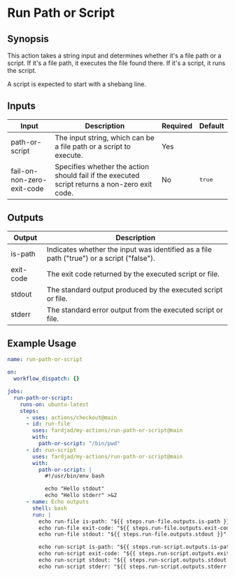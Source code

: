 # Run Path or Script

## Synopsis

This action takes a string input and determines whether it&#39;s a file path or a script. If it&#39;s a file path, it executes the file found there. If it&#39;s a script, it runs the script.

A script is expected to start with a shebang line.

## Inputs

| Input                      | Description                                                                                   | Required | Default         |
| -------------------------- | --------------------------------------------------------------------------------------------- | -------- | --------------- |
| path-or-script             | The input string, which can be a file path or a script to execute.                            | Yes      | <pre></pre>     |
| fail-on-non-zero-exit-code | Specifies whether the action should fail if the executed script returns a non-zero exit code. | No       | <pre>true</pre> |

## Outputs

| Output    | Description                                                                               |
| --------- | ----------------------------------------------------------------------------------------- |
| is-path   | Indicates whether the input was identified as a file path ("true") or a script ("false"). |
| exit-code | The exit code returned by the executed script or file.                                    |
| stdout    | The standard output produced by the executed script or file.                              |
| stderr    | The standard error output from the executed script or file.                               |

## Example Usage

```yaml
name: run-path-or-script

on:
  workflow_dispatch: {}

jobs:
  run-path-or-script:
    runs-on: ubuntu-latest
    steps:
      - uses: actions/checkout@main
      - id: run-file
        uses: fardjad/my-actions/run-path-or-script@main
        with:
          path-or-script: "/bin/pwd"
      - id: run-script
        uses: fardjad/my-actions/run-path-or-script@main
        with:
          path-or-script: |
            #!/usr/bin/env bash

            echo "Hello stdout"
            echo "Hello stderr" >&2
      - name: Echo outputs
        shell: bash
        run: |
          echo run-file is-path: "${{ steps.run-file.outputs.is-path }}" # true
          echo run-file exit-code: "${{ steps.run-file.outputs.exit-code }}" # 0
          echo run-file stdout: "${{ steps.run-file.outputs.stdout }}" # output of /bin/pwd

          echo run-script is-path: "${{ steps.run-script.outputs.is-path }}" # false
          echo run-script exit-code: "${{ steps.run-script.outputs.exit-code }}" # 0
          echo run-script stdout: "${{ steps.run-script.outputs.stdout }}" # Hello stdout
          echo run-script stderr: "${{ steps.run-script.outputs.stderr }}" # Hello stderr
```
